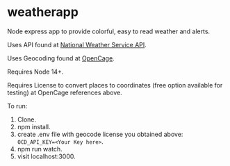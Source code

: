 # weatherapp

Node express app to provide colorful, easy to read weather and alerts. 

Uses API found at [National Weather Service API](https://www.weather.gov/documentation/). 

Uses Geocoding found at [OpenCage](https://opencagedata.com/). 

Requires Node 14+. 

Requires License to convert places to coordinates (free option available for testing) at OpenCage references above. 


To run:  


1. Clone. 
2. npm install. 
3. create .env file with geocode license you obtained above:  
`OCD_API_KEY=<Your Key here>`. 
4. npm run watch. 
5. visit localhost:3000. 


